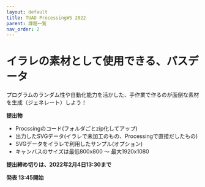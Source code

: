 ```yaml
---
layout: default
title: TUAD ProcessingWS 2022
parent: 課題一覧
nav_order: 2
---
```


# イラレの素材として使用できる、パスデータ

プログラムのランダム性や自動化能力を活かした、手作業で作るのが面倒な素材を生成（ジェネレート）しよう！

**提出物**

+ Procssingのコード(フォルダごとzip化してアップ)
+ 出力したSVGデータ(イラレで未加工のもの、Processingで直接だしたもの)
+ SVGデータをイラレで利用したサンプル(オプション)
+ キャンバスのサイズは最低800x800 ～ 最大1920x1080

**提出締め切りは、2022年2月4日13:30まで**

 **発表 13:45開始**
